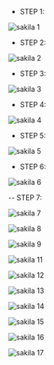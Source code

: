 - STEP 1:

![sakila 1](https://github.com/user-attachments/assets/7e279590-4e47-4b72-8e2e-124247595185)

- STEP 2:

![sakila 2](https://github.com/user-attachments/assets/0fdf4188-d85a-41bc-8e9a-5c9f30d76e74)

- STEP 3:

![sakila 3](https://github.com/user-attachments/assets/b6944d18-a7b7-4633-b1a0-9776e8fbe30c)

- STEP 4:

![sakila 4](https://github.com/user-attachments/assets/7a611c78-71c1-4f48-a7b1-2876a551a952)

- STEP 5:

![sakila 5](https://github.com/user-attachments/assets/da5035db-6a81-4541-a0dd-081bfb43ea5c)

- STEP 6:

![sakila 6](https://github.com/user-attachments/assets/acdca308-a814-4c0d-a1da-89e0f9063d1a)

-- STEP 7:

![sakila 7](https://github.com/user-attachments/assets/dc1c4a17-a131-49ee-981b-aec4553818c8)

![sakila 8](https://github.com/user-attachments/assets/032d7646-1cb2-414f-aec8-76739af65ada)

![sakila 9](https://github.com/user-attachments/assets/5d5d93de-3654-43d6-bfb6-e03788c98c6d)

![sakila 11](https://github.com/user-attachments/assets/20bbf64c-47bf-4d34-8fb5-18fc12e4d323)

![sakila 12](https://github.com/user-attachments/assets/a4bdaa43-3fc8-4cde-be73-813bc69b2620)

![sakila 13](https://github.com/user-attachments/assets/997aeffd-6f32-41ed-8063-4a45bf52ad2b)

![sakila 14](https://github.com/user-attachments/assets/fbcbb126-462d-4d5a-8e80-c9c509a0b610)

![sakila 15](https://github.com/user-attachments/assets/e7212c53-0963-46a0-a3bb-36094cbe1a72)

![sakila 16](https://github.com/user-attachments/assets/d0d3f59c-c898-42cf-8120-28b9d7f84ea4)

![sakila 17](https://github.com/user-attachments/assets/686a2698-b47f-4727-9fe5-7e3666d5ab0b)















